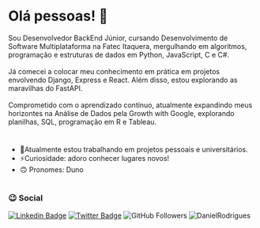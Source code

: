 # Olá pessoas! 👋

Sou Desenvolvedor BackEnd Júnior, cursando Desenvolvimento de Software Multiplataforma na Fatec Itaquera, mergulhando em algoritmos, programação e estruturas de dados em Python, JavaScript, C e C#.<br><br>
Já comecei a colocar meu conhecimento em prática em projetos envolvendo Django, Express e React. Além disso, estou explorando as maravilhas do FastAPI.<br><br>
Comprometido com o aprendizado contínuo, atualmente expandindo meus horizontes na Análise de Dados pela Growth with Google, explorando planilhas, SQL, programação em R e Tableau.<br>

#

- 🔭Atualmente estou trabalhando em projetos pessoais e universitários.
- ⚡Curiosidade: adoro conhecer lugares novos!
- 🙃 Pronomes: Duno

#
 
 ### :wink: Social
[![Linkedin Badge](https://img.shields.io/badge/LinkedIn-0077B5?style=for-the-badge&logo=linkedin&logoColor=white&link=https://www.linkedin.com/in/danielvor/)](https://www.linkedin.com/in/danielvor/)
[![Twitter Badge](https://img.shields.io/badge/Twitter-1877F2?style=for-the-badge&logo=twitter&logoColor=white&link=https://www.twitter.com/danielvor_/)](https://www.twitter.com/danielvor_/)
![GitHub Followers](https://img.shields.io/github/followers/dunodaniel?label=Follow&style=for-the-badge)
![DanielRodrigues](https://komarev.com/ghpvc/?username=dunodaniel)
